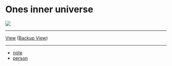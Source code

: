 # Ones inner universe

[![](https://github.com/xieyuheng/image-link/raw/master/ghost-in-the-shell/cute-small.png)](http://inner-universe.surge.sh)

---

[View](https://inner.xieyuheng.now.sh) ([Backup View](http://inner-universe.surge.sh))

---

- [note](/docs/source/_posts/note)
- [person](/docs/source/_posts/person)
